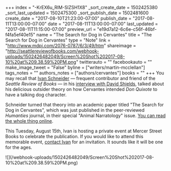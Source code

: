 +++
index = "-KrEX6u_RlM-SlZSH1X8"
_sort_create_date = 1502425380
_sort_last_updated = 1502475300
_sort_publish_date = 1502481600
create_date = "2017-08-10T21:23:00-07:00"
publish_date = "2017-08-11T13:00:00-07:00"
date = "2017-08-11T13:00:00-07:00"
last_updated = "2017-08-11T11:15:00-07:00"
preview_url = "e19d7a12-6c6e-c56f-46bf-f4fa5ef40e15"
name = "The Search for Dog in Cervantes"
title = "The Search for Dog in Cervantes"
type = "Note"
link = "http://www.mdpi.com/2076-0787/6/3/49/htm"
shareimage = "http://seattlereviewofbooks.com/webhook-uploads/1502426482049/Screen%20Shot%202017-08-10%20at%209.38.59%20PM.png"
twitterauto = ""
facebookauto = ""
make_image_tweet = "False"
byline = ["writers/martin-mcclellan"]
tags_notes = ""
authors_notes = ["authors/cervantes"]
books = ""
+++
You may recall that <a href="http://www.seattlereviewofbooks.com/writers/ivan-schneider/" title="The Seattle Review of Books - Ivan Schneider">Ivan Schneider</a> &mdash; frequent contributor and friend of the _Seattle Review of Books_ &mdash; in his <a href="http://www.seattlereviewofbooks.com/notes/2017/06/05/talking-to-ourselves/" title="The Seattle Review of Books - Talking to ourselves">interview with David Shields</a>, talked about his delicious outsider theory on how Cervantes intended _Don Quixote_ to have a talking dog character. 

Schneider turned that theory into an academic paper titled "The Search for Dog in Cervantes", which was just published in the peer-reviewed _Humanties_ journal, in their special "Animal Narratology" issue. <a href="http://www.mdpi.com/2076-0787/6/3/49/htm" title="Humanities  | Free Full-Text | The Search for Dog in Cervantes | HTML">You can read the whole thing online</a>. 

This Tuesday, August 15th, Ivan is hosting a private event at Mercer Street Books to celebrate the publication. If you would like to attend this memorable event, <a href="mailto:ivan@ivantohelpyou.com">contact Ivan</a> for an invitation. It sounds like it will be one for the ages. 

<p class="image noindent">![](/webhook-uploads/1502426482049/Screen%20Shot%202017-08-10%20at%209.38.59%20PM.png)</p>